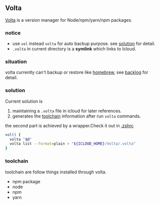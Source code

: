 ## Volta

[Volta](https://volta.sh/) is a version manager for Node/npm/yarn/npm packages.

### notice

-   use `vol` instead `volta` for auto backup purpose. see [solution](#solution) for detail.
-   `.volta` in current directory is a **symlink** which links to Icloud.

### situation

volta currently can't backup or restore like [homebrew](../../Backup.md#homebrew), see [backlog](https://github.com/volta-cli/volta/projects/7#card-39881731) for detail.

### solution

Current solution is

1. maintaining a `.volta` file in icloud for later references.
2. generates the [toolchain](#toolchain) information after run `volta` commands.

the second part is achieved by a wrapper.Check it out in [.zshrc](../../terminal/shell/.zshrc)

```bash
vol() {
  volta "$@"
  volta list --format=plain > "${ICLOUD_HOME}/Volta/.volta"
}
```

### toolchain

toolchain are follow things installed through volta.

-   npm package
-   node
-   npm
-   yarn
